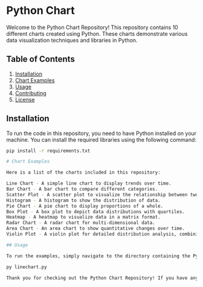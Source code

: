 # Python Chart 

Welcome to the Python Chart Repository! This repository contains 10 different charts created using Python. These charts demonstrate various data visualization techniques and libraries in Python.

## Table of Contents
1. [Installation](#installation)
2. [Chart Examples](#chart-examples)
3. [Usage](#usage)
4. [Contributing](#contributing)
5. [License](#license)

## Installation

To run the code in this repository, you need to have Python installed on your machine. You can install the required libraries using the following command:

```bash
pip install -r requirements.txt

# Chart Examples

Here is a list of the charts included in this repository:

Line Chart - A simple line chart to display trends over time.
Bar Chart - A bar chart to compare different categories.
Scatter Plot - A scatter plot to visualize the relationship between two variables.
Histogram - A histogram to show the distribution of data.
Pie Chart - A pie chart to display proportions of a whole.
Box Plot - A box plot to depict data distributions with quartiles.
Heatmap - A heatmap to visualize data in a matrix format.
Radar Chart - A radar chart for multi-dimensional data.
Area Chart - An area chart to show quantitative changes over time.
Violin Plot - A violin plot for detailed distribution analysis, combining box plots and density plots.

## Usage

To run the examples, simply navigate to the directory containing the Python scripts and execute the desired script. For example, to run the line chart example, use the following command:

py linechart.py

Thank you for checking out the Python Chart Repository! If you have any questions or suggestions, please open an issue or contact the repository owner.



